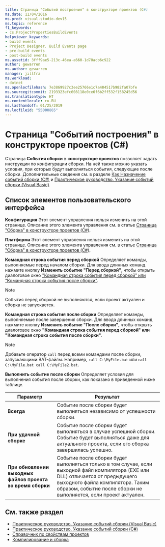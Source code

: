 ```yaml
---
title: Страница "Событий построения" в конструкторе проектов (C#)
ms.date: 11/04/2016
ms.prod: visual-studio-dev15
ms.topic: reference
f1_keywords:
- cs.ProjectPropertiesBuildEvents
helpviewer_keywords:
- build events
- Project Designer, Build Events page
- pre-build events
- post-build events
ms.assetid: 3fff9ae5-213c-46ea-a660-1d70acb6c922
author: gewarren
ms.author: gewarren
manager: jillfra
ms.workload:
- dotnet
ms.openlocfilehash: 7e3869927c3ee25766e1c7a404517b982fa07bfe
ms.sourcegitcommit: 2193323efc608118e0ce6f6b2ff532f158245d56
ms.translationtype: HT
ms.contentlocale: ru-RU
ms.lasthandoff: 01/25/2019
ms.locfileid: "55000865"
---
```

# <a name="build-events-page-project-designer-c"></a>Страница "Событий построения" в конструкторе проектов (C#)
Страница **События сборки** в **конструкторе проектов** позволяет задать инструкции по конфигурации сборки. На ней также можно указать условия, при которых будут выполняться события, следующие после сборки. Дополнительные сведения см. в разделе [Как Назначение событий сборки (C#)](../../ide/how-to-specify-build-events-csharp.md) и [Практическое руководство. Указание событий сборки (Visual Basic)](../../ide/how-to-specify-build-events-visual-basic.md).

## <a name="uielement-list"></a>Список элементов пользовательского интерфейса
 **Конфигурация** Этот элемент управления нельзя изменить на этой странице. Описание этого элемента управления см. в статье [Страница "Сборка" в конструкторе проектов (C#)](../../ide/reference/build-page-project-designer-csharp.md).

 **Платформа** Этот элемент управления нельзя изменить на этой странице. Описание этого элемента управления см. в статье [Страница "Сборка" в конструкторе проектов (C#)](../../ide/reference/build-page-project-designer-csharp.md).

 **Командная строка события перед сборкой** Определяет команды, выполняемые перед началом сборки. Для ввода длинных команд нажмите кнопку **Изменить событие "Перед сборкой"**, чтобы открыть диалоговое окно ["Командная строка события перед сборкой" или "Командная строка события после сборки"](../../ide/reference/pre-build-event-post-build-event-command-line-dialog-box.md).

> [!NOTE]
> События перед сборкой не выполняются, если проект актуален и сборка не запускается.


 **Командная строка события после сборки** Определяет команды, выполняемые после завершения сборки. Для ввода длинных команд нажмите кнопку **Изменить событие "После сборки"**, чтобы открыть диалоговое окно **"Командная строка события перед сборкой" или "Командная строка события после сборки"**.

> [!NOTE]
> Добавьте оператор `call` перед всеми командами после сборки, запускающими BAT-файлы. Например, `call C:\MyFile.bat` или `call C:\MyFile.bat call C:\MyFile2.bat`.


 **Выполнить событие после сборки** Определяет условия для выполнения события после сборки, как показано в приведенной ниже таблице.

|Параметр|Результат|
|------------|------------|
|**Всегда**|Событие после сборки будет выполняться независимо от успешности сборки.|
|**При удачной сборке**|Событие после сборки будет выполняться в случае успешной сборки. Событие будет выполняться даже для актуального проекта, если его сборка завершилась успешно.|
|**При обновлении выходных файлов проекта во время сборки**|Событие после сборки будет выполняться только в том случае, если выходной файл компилятора (EXE или DLL) отличается от предыдущего выходного файла компилятора. Таким образом, событие после сборки не выполняется, если проект актуален.|

## <a name="see-also"></a>См. также раздел

- [Практическое руководство. Указание событий сборки (Visual Basic)](../../ide/how-to-specify-build-events-visual-basic.md)
- [Практическое руководство. Указание событий сборки (C#)](../../ide/how-to-specify-build-events-csharp.md)
- [Справочник по свойствам проектов](../../ide/reference/project-properties-reference.md)
- [Компилирование и сборка](../../ide/compiling-and-building-in-visual-studio.md)